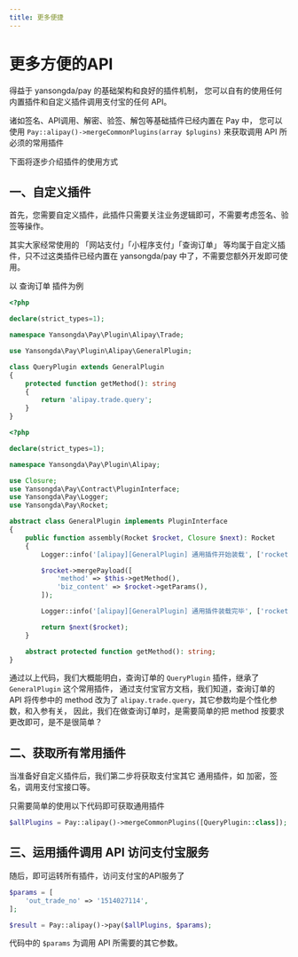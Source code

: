 ```yaml
---
title: 更多便捷
---
```


# 更多方便的API

得益于 yansongda/pay 的基础架构和良好的插件机制，
您可以自有的使用任何内置插件和自定义插件调用支付宝的任何 API。

诸如签名、API调用、解密、验签、解包等基础插件已经内置在 Pay 中，
您可以使用 `Pay::alipay()->mergeCommonPlugins(array $plugins)` 来获取调用 API 所必须的常用插件

下面将逐步介绍插件的使用方式

## 一、自定义插件

首先，您需要自定义插件，此插件只需要关注业务逻辑即可，不需要考虑签名、验签等操作。

其实大家经常使用的 「网站支付」「小程序支付」「查询订单」 等均属于自定义插件，只不过这类插件已经内置在 yansongda/pay 中了，不需要您额外开发即可使用。

以 查询订单 插件为例

```php
<?php

declare(strict_types=1);

namespace Yansongda\Pay\Plugin\Alipay\Trade;

use Yansongda\Pay\Plugin\Alipay\GeneralPlugin;

class QueryPlugin extends GeneralPlugin
{
    protected function getMethod(): string
    {
        return 'alipay.trade.query';
    }
}
```

```php
<?php

declare(strict_types=1);

namespace Yansongda\Pay\Plugin\Alipay;

use Closure;
use Yansongda\Pay\Contract\PluginInterface;
use Yansongda\Pay\Logger;
use Yansongda\Pay\Rocket;

abstract class GeneralPlugin implements PluginInterface
{
    public function assembly(Rocket $rocket, Closure $next): Rocket
    {
        Logger::info('[alipay][GeneralPlugin] 通用插件开始装载', ['rocket' => $rocket]);

        $rocket->mergePayload([
            'method' => $this->getMethod(),
            'biz_content' => $rocket->getParams(),
        ]);

        Logger::info('[alipay][GeneralPlugin] 通用插件装载完毕', ['rocket' => $rocket]);

        return $next($rocket);
    }

    abstract protected function getMethod(): string;
}
```

通过以上代码，我们大概能明白，查询订单的 `QueryPlugin` 插件，继承了 `GeneralPlugin` 这个常用插件，
通过支付宝官方文档，我们知道，查询订单的 API 将传参中的 method 改为了 `alipay.trade.query`，其它参数均是个性化参数，和入参有关，
因此，我们在做查询订单时，是需要简单的把 method 按要求更改即可，是不是很简单？

## 二、获取所有常用插件

当准备好自定义插件后，我们第二步将获取支付宝其它 通用插件，如 加密，签名，调用支付宝接口等。

只需要简单的使用以下代码即可获取通用插件

```php
$allPlugins = Pay::alipay()->mergeCommonPlugins([QueryPlugin::class]);
```

## 三、运用插件调用 API 访问支付宝服务

随后，即可运转所有插件，访问支付宝的API服务了

```php
$params = [
    'out_trade_no' => '1514027114',
];

$result = Pay::alipay()->pay($allPlugins, $params);
```

代码中的 `$params` 为调用 API 所需要的其它参数。
